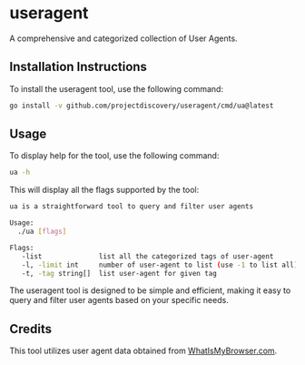 # useragent
A comprehensive and categorized collection of User Agents.

## Installation Instructions

To install the useragent tool, use the following command:

```sh
go install -v github.com/projectdiscovery/useragent/cmd/ua@latest
```

## Usage

To display help for the tool, use the following command:

```sh
ua -h
```

This will display all the flags supported by the tool:

```sh
ua is a straightforward tool to query and filter user agents

Usage:
  ./ua [flags]

Flags:
   -list              list all the categorized tags of user-agent
   -l, -limit int     number of user-agent to list (use -1 to list all) (default 10)
   -t, -tag string[]  list user-agent for given tag
```

The useragent tool is designed to be simple and efficient, making it easy to query and filter user agents based on your specific needs.

## Credits

This tool utilizes user agent data obtained from [WhatIsMyBrowser.com](https://www.whatismybrowser.com).
